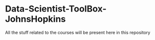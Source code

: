 # Data-Scientist-ToolBox-JohnsHopkins
All the stuff related to the courses will be present here in this repository
